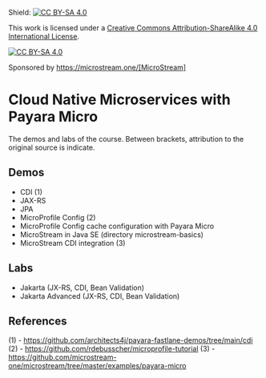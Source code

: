 
Shield: [![CC BY-SA 4.0][cc-by-sa-shield]][cc-by-sa]

This work is licensed under a
[Creative Commons Attribution-ShareAlike 4.0 International License][cc-by-sa].

[![CC BY-SA 4.0][cc-by-sa-image]][cc-by-sa]

[cc-by-sa]: http://creativecommons.org/licenses/by-sa/4.0/
[cc-by-sa-image]: https://licensebuttons.net/l/by-sa/4.0/88x31.png
[cc-by-sa-shield]: https://img.shields.io/badge/License-CC%20BY--SA%204.0-lightgrey.svg

Sponsored by https://microstream.one/[MicroStream]

# Cloud Native Microservices with Payara Micro

The demos and labs of the course.  Between brackets, attribution to the original source is indicate.

## Demos

- CDI (1)
- JAX-RS
- JPA
- MicroProfile Config (2)
- MicroProfile Config cache configuration with Payara Micro
- MicroStream in Java SE (directory microstream-basics)
- MicroStream CDI integration (3)

## Labs


- Jakarta (JX-RS, CDI, Bean Validation)
- Jakarta Advanced (JX-RS, CDI, Bean Validation)


## References

(1) - https://github.com/architects4j/payara-fastlane-demos/tree/main/cdi
(2) - https://github.com/rdebusscher/microprofile-tutorial
(3) - https://github.com/microstream-one/microstream/tree/master/examples/payara-micro
